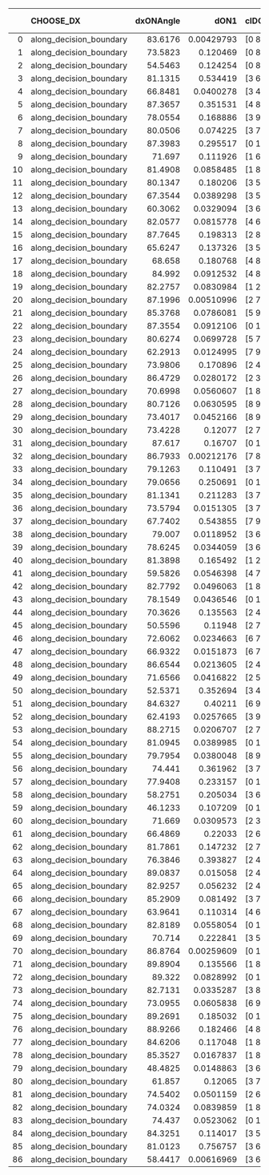 |    | CHOOSE_DX               |   dxONAngle |       dON1 | cIDON1   |   dON_patch_1 |   nTON |        dON |   dxOFFAngle |       dOFF1 | cIDOFF1   |   dOFF_patch_1 |   nTOFF |        dOFF | SUCCESS   |   nExp |   dual_point_id |   subpoint_time_seconds |   total_execution_time |       logp |     dOFF/dON | Vote dOFF>dON   |
|---:|:------------------------|------------:|-----------:|:---------|--------------:|-------:|-----------:|-------------:|------------:|:----------|---------------:|--------:|------------:|:----------|-------:|----------------:|------------------------:|-----------------------:|-----------:|-------------:|:----------------|
|  0 | along_decision_boundary |     83.6176 | 0.00429793 | [0 8]    |    0.00429793 |      1 | 0.00429793 |      72.4118 | 6.89082e-05 | [1 8]     |    6.89082e-05 |       1 | 6.89082e-05 | False     |      1 |               1 |                 1.16809 |                1.52532 |  0         |  0.0160329   | False           |
|  1 | along_decision_boundary |     73.5823 | 0.120469   | [0 8]    |    0.120469   |      1 | 0.120469   |      70.0567 | 0.035079    | [1 8]     |    0.035079    |       1 | 0.035079    | False     |      2 |               4 |                 1.89466 |                8.07885 | -0.5       |  0.291186    | False           |
|  2 | along_decision_boundary |     54.5463 | 0.124254   | [0 8]    |    0.124254   |      1 | 0.124254   |      76.2198 | 0.173341    | [1 8]     |    0.173341    |       1 | 0.173341    | True      |      3 |               5 |                 3.30799 |               11.3908  | -1         |  1.39506     | True            |
|  3 | along_decision_boundary |     81.1315 | 0.534419   | [3 6]    |    0.534419   |      1 | 0.534419   |      80.0151 | 0.363835    | [3 6]     |    0.363835    |       1 | 0.363835    | False     |      4 |              11 |                 4.85582 |               24.0385  | -0.166667  |  0.680804    | False           |
|  4 | along_decision_boundary |     66.8481 | 0.0400278  | [3 4]    |    0.0400278  |      1 | 0.0400278  |      76.459  | 0.749886    | [3 4]     |    0.749886    |       1 | 0.749886    | True      |      5 |              15 |                 4.6275  |               34.4229  | -0.5       | 18.7341      | True            |
|  5 | along_decision_boundary |     87.3657 | 0.351531   | [4 8]    |    0.351531   |      1 | 0.351531   |      64.8488 | 0.0135072   | [4 8]     |    0.0135072   |       1 | 0.0135072   | False     |      6 |              17 |                 5.80457 |               40.2769  | -0.1       |  0.038424    | False           |
|  6 | along_decision_boundary |     78.0554 | 0.168886   | [3 9]    |    0.168886   |      1 | 0.168886   |      72.0069 | 0.131242    | [3 9]     |    0.131242    |       1 | 0.131242    | False     |      7 |              19 |                 2.66278 |               42.9829  | -0.333333  |  0.777106    | False           |
|  7 | along_decision_boundary |     80.0506 | 0.074225   | [3 7]    |    0.074225   |      1 | 0.074225   |      86.6057 | 0.165359    | [3 7]     |    0.165359    |       1 | 0.165359    | True      |      8 |              20 |                 2.10259 |               45.0935  | -0.642857  |  2.22781     | True            |
|  8 | along_decision_boundary |     87.3983 | 0.295517   | [0 1]    |    0.295517   |      1 | 0.295517   |      68.1028 | 0.225023    | [0 1]     |    0.225023    |       1 | 0.225023    | False     |      9 |              24 |                 7.5193  |               58.8797  | -0.25      |  0.761454    | False           |
|  9 | along_decision_boundary |     71.697  | 0.111926   | [1 6]    |    0.111926   |      1 | 0.111926   |      75.5339 | 0.0167679   | [0 6]     |    0.0167679   |       1 | 0.0167679   | False     |     10 |              27 |                 1.55901 |               60.5273  | -0.5       |  0.149812    | False           |
| 10 | along_decision_boundary |     81.4908 | 0.0858485  | [1 8]    |    0.0858485  |      1 | 0.0858485  |      62.0956 | 0.063666    | [0 8]     |    0.063666    |       1 | 0.063666    | False     |     11 |              28 |                 1.26047 |               61.7928  | -0.8       |  0.741609    | False           |
| 11 | along_decision_boundary |     80.1347 | 0.180206   | [3 5]    |    0.180206   |      1 | 0.180206   |      78.4678 | 0.0305071   | [3 5]     |    0.0305071   |       1 | 0.0305071   | False     |     12 |              29 |                 3.02467 |               64.8224  | -1.13636   |  0.16929     | False           |
| 12 | along_decision_boundary |     67.3544 | 0.0389298  | [3 5]    |    0.0389298  |      1 | 0.0389298  |      73.9233 | 0.26234     | [3 5]     |    0.26234     |       1 | 0.26234     | True      |     13 |              30 |                 2.91245 |               67.7409  | -1.5       |  6.73878     | True            |
| 13 | along_decision_boundary |     60.3062 | 0.0329094  | [3 6]    |    0.0329094  |      1 | 0.0329094  |      66.4341 | 0.0379634   | [3 6]     |    0.0379634   |       1 | 0.0379634   | True      |     14 |              31 |                 1.13616 |               68.8821  | -0.961538  |  1.15358     | True            |
| 14 | along_decision_boundary |     82.0577 | 0.0815778  | [4 6]    |    0.0815778  |      1 | 0.0815778  |      77.6752 | 2.14206     | [4 6]     |    2.14206     |       1 | 2.14206     | True      |     15 |              33 |                 7.70899 |               76.6293  | -0.571429  | 26.2579      | True            |
| 15 | along_decision_boundary |     87.7645 | 0.198313   | [2 8]    |    0.198313   |      1 | 0.198313   |      83.6351 | 0.889126    | [2 8]     |    0.889126    |       1 | 0.889126    | True      |     16 |              34 |                 4.87636 |               81.5156  | -0.3       |  4.48346     | True            |
| 16 | along_decision_boundary |     65.6247 | 0.137326   | [3 5]    |    0.137326   |      1 | 0.137326   |      68.6006 | 0.00835358  | [3 5]     |    0.00835358  |       1 | 0.00835358  | False     |     17 |              40 |                 1.51385 |               92.2042  | -0.125     |  0.0608302   | False           |
| 17 | along_decision_boundary |     68.658  | 0.180768   | [4 8]    |    0.180768   |      1 | 0.180768   |      77.3737 | 0.233126    | [4 8]     |    0.233126    |       1 | 0.233126    | True      |     18 |              41 |                 4.13051 |               96.3408  | -0.264706  |  1.28964     | True            |
| 18 | along_decision_boundary |     84.992  | 0.0912532  | [4 8]    |    0.0912532  |      1 | 0.0912532  |      83.8044 | 0.131418    | [4 8]     |    0.131418    |       1 | 0.131418    | True      |     19 |              42 |                 1.79079 |               98.1396  | -0.111111  |  1.44014     | True            |
| 19 | along_decision_boundary |     82.2757 | 0.0830984  | [1 2]    |    0.0830984  |      1 | 0.0830984  |      76.3491 | 0.90354     | [0 2]     |    0.90354     |       1 | 0.90354     | True      |     20 |              43 |                 4.97678 |              103.124   | -0.0263158 | 10.8731      | True            |
| 20 | along_decision_boundary |     87.1996 | 0.00510996 | [2 7]    |    0.00510996 |      1 | 0.00510996 |      84.4381 | 0.0464261   | [2 7]     |    0.0464261   |       1 | 0.0464261   | True      |     21 |              44 |                 1.4452  |              104.575   | -0         |  9.08541     | True            |
| 21 | along_decision_boundary |     85.3768 | 0.0786081  | [5 9]    |    0.0786081  |      1 | 0.0786081  |      69.1518 | 0.151566    | [5 9]     |    0.151566    |       1 | 0.151566    | True      |     22 |              45 |                 1.94547 |              106.527   | -0.0238095 |  1.92813     | True            |
| 22 | along_decision_boundary |     87.3554 | 0.0912106  | [0 1]    |    0.0912106  |      1 | 0.0912106  |      83.9654 | 0.476827    | [0 1]     |    0.476827    |       1 | 0.476827    | True      |     23 |              50 |                 3.01352 |              118.219   | -0.0909091 |  5.22776     | True            |
| 23 | along_decision_boundary |     80.6274 | 0.0699728  | [5 7]    |    0.0699728  |      1 | 0.0699728  |      67.3997 | 0.156821    | [5 7]     |    0.156821    |       1 | 0.156821    | True      |     24 |              51 |                 2.08929 |              120.313   | -0.195652  |  2.24118     | True            |
| 24 | along_decision_boundary |     62.2913 | 0.0124995  | [7 9]    |    0.0124995  |      1 | 0.0124995  |      63.9646 | 0.0496206   | [7 9]     |    0.0496206   |       1 | 0.0496206   | True      |     25 |              53 |                 1.09748 |              125.955   | -0.333333  |  3.96983     | True            |
| 25 | along_decision_boundary |     73.9806 | 0.170896   | [2 4]    |    0.170896   |      1 | 0.170896   |      81.2039 | 0.0657754   | [2 4]     |    0.0657754   |       1 | 0.0657754   | False     |     26 |              55 |                 2.31071 |              129.749   | -0.5       |  0.384885    | False           |
| 26 | along_decision_boundary |     86.4729 | 0.0280172  | [2 3]    |    0.0280172  |      1 | 0.0280172  |      87.4665 | 0.00339927  | [2 3]     |    0.00339927  |       1 | 0.00339927  | False     |     27 |              57 |                 1.29189 |              131.092   | -0.307692  |  0.121328    | False           |
| 27 | along_decision_boundary |     70.6998 | 0.0560607  | [1 8]    |    0.0560607  |      1 | 0.0560607  |      76.6938 | 9.94899e-06 | [1 8]     |    9.94899e-06 |       1 | 9.94899e-06 | False     |     28 |              58 |                 1.46051 |              132.558   | -0.166667  |  0.000177468 | False           |
| 28 | along_decision_boundary |     80.7126 | 0.0630595  | [8 9]    |    0.0630595  |      1 | 0.0630595  |      84.4665 | 0.170807    | [8 9]     |    0.170807    |       1 | 0.170807    | True      |     29 |              61 |                 1.49279 |              134.136   | -0.0714286 |  2.70866     | True            |
| 29 | along_decision_boundary |     73.4017 | 0.0452166  | [8 9]    |    0.0452166  |      1 | 0.0452166  |      68.6733 | 0.127667    | [8 9]     |    0.127667    |       1 | 0.127667    | True      |     30 |              62 |                 2.59938 |              136.74    | -0.155172  |  2.82345     | True            |
| 30 | along_decision_boundary |     73.4228 | 0.12077    | [2 7]    |    0.12077    |      1 | 0.12077    |      82.6997 | 0.33993     | [2 7]     |    0.33993     |       1 | 0.33993     | True      |     31 |              63 |                 3.80014 |              140.548   | -0.266667  |  2.81469     | True            |
| 31 | along_decision_boundary |     87.617  | 0.16707    | [0 1]    |    0.16707    |      1 | 0.16707    |      76.5167 | 0.0706872   | [0 1]     |    0.0706872   |       1 | 0.0706872   | False     |     32 |              64 |                 2.58095 |              143.134   | -0.403226  |  0.423099    | False           |
| 32 | along_decision_boundary |     86.7933 | 0.00212176 | [7 8]    |    0.00212176 |      1 | 0.00212176 |      73.4871 | 0.0347886   | [7 8]     |    0.0347886   |       1 | 0.0347886   | True      |     33 |              66 |                 1.33945 |              147.67    | -0.25      | 16.3961      | True            |
| 33 | along_decision_boundary |     79.1263 | 0.110491   | [3 7]    |    0.110491   |      1 | 0.110491   |      75.433  | 0.0911663   | [3 7]     |    0.0911663   |       1 | 0.0911663   | False     |     34 |              70 |                 2.04266 |              154.352   | -0.378788  |  0.825105    | False           |
| 34 | along_decision_boundary |     79.0656 | 0.250691   | [0 1]    |    0.250691   |      1 | 0.250691   |      79.8092 | 0.722137    | [0 1]     |    0.722137    |       1 | 0.722137    | True      |     35 |              72 |                 5.12327 |              159.531   | -0.235294  |  2.88058     | True            |
| 35 | along_decision_boundary |     81.1341 | 0.211283   | [3 7]    |    0.211283   |      1 | 0.211283   |      82.557  | 0.00523657  | [3 7]     |    0.00523657  |       1 | 0.00523657  | False     |     36 |              75 |                 2.48115 |              162.137   | -0.357143  |  0.0247846   | False           |
| 36 | along_decision_boundary |     73.5794 | 0.0151305  | [3 7]    |    0.0151305  |      1 | 0.0151305  |      77.9037 | 0.0525666   | [3 7]     |    0.0525666   |       1 | 0.0525666   | True      |     37 |              77 |                 1.44381 |              163.639   | -0.222222  |  3.47422     | True            |
| 37 | along_decision_boundary |     67.7402 | 0.543855   | [7 9]    |    0.543855   |      1 | 0.543855   |      66.8128 | 0.44746     | [7 9]     |    0.44746     |       1 | 0.44746     | False     |     38 |              78 |                 5.41211 |              169.056   | -0.337838  |  0.822757    | False           |
| 38 | along_decision_boundary |     79.007  | 0.0118952  | [3 6]    |    0.0118952  |      1 | 0.0118952  |      83.7434 | 0.0693359   | [3 6]     |    0.0693359   |       1 | 0.0693359   | True      |     39 |              82 |                 1.43972 |              172.279   | -0.210526  |  5.82891     | True            |
| 39 | along_decision_boundary |     78.6245 | 0.0344059  | [3 6]    |    0.0344059  |      1 | 0.0344059  |      83.5583 | 0.0758921   | [3 6]     |    0.0758921   |       1 | 0.0758921   | True      |     40 |              83 |                 1.9477  |              174.236   | -0.320513  |  2.20578     | True            |
| 40 | along_decision_boundary |     81.3898 | 0.165492   | [1 2]    |    0.165492   |      1 | 0.165492   |      74.8912 | 0.202224    | [0 2]     |    0.202224    |       1 | 0.202224    | True      |     41 |              84 |                 2.25939 |              176.503   | -0.45      |  1.22196     | True            |
| 41 | along_decision_boundary |     59.5826 | 0.0546398  | [4 7]    |    0.0546398  |      1 | 0.0546398  |      79.9818 | 0.296786    | [4 7]     |    0.296786    |       1 | 0.296786    | True      |     42 |              86 |                 3.039   |              180.968   | -0.597561  |  5.43167     | True            |
| 42 | along_decision_boundary |     82.7792 | 0.0496063  | [1 8]    |    0.0496063  |      1 | 0.0496063  |      84.9731 | 7.95646e-05 | [0 8]     |    7.95646e-05 |       1 | 7.95646e-05 | False     |     43 |              88 |                 1.05585 |              182.073   | -0.761905  |  0.00160392  | False           |
| 43 | along_decision_boundary |     78.1549 | 0.0436546  | [0 1]    |    0.0436546  |      1 | 0.0436546  |      79.9626 | 0.715227    | [0 1]     |    0.715227    |       1 | 0.715227    | True      |     44 |              90 |                 2.85589 |              186.231   | -0.569767  | 16.3838      | True            |
| 44 | along_decision_boundary |     70.3626 | 0.135563   | [2 4]    |    0.135563   |      1 | 0.135563   |      67.3077 | 0.0704065   | [2 4]     |    0.0704065   |       1 | 0.0704065   | False     |     45 |              92 |                 2.96426 |              189.237   | -0.727273  |  0.519364    | False           |
| 45 | along_decision_boundary |     50.5596 | 0.11948    | [2 7]    |    0.11948    |      1 | 0.11948    |      65.4058 | 0.216378    | [2 7]     |    0.216378    |       1 | 0.216378    | True      |     46 |              93 |                 1.44679 |              190.691   | -0.544444  |  1.811       | True            |
| 46 | along_decision_boundary |     72.6062 | 0.0234663  | [6 7]    |    0.0234663  |      1 | 0.0234663  |      73.7434 | 0.223073    | [6 7]     |    0.223073    |       1 | 0.223073    | True      |     47 |              94 |                 2.4963  |              193.192   | -0.695652  |  9.50608     | True            |
| 47 | along_decision_boundary |     66.9322 | 0.0151873  | [6 7]    |    0.0151873  |      1 | 0.0151873  |      69.3453 | 0.057147    | [6 7]     |    0.057147    |       1 | 0.057147    | True      |     48 |              95 |                 1.21209 |              194.412   | -0.861702  |  3.76281     | True            |
| 48 | along_decision_boundary |     86.6544 | 0.0213605  | [2 4]    |    0.0213605  |      1 | 0.0213605  |      81.8015 | 0.175964    | [2 4]     |    0.175964    |       1 | 0.175964    | True      |     49 |              96 |                 3.00382 |              197.421   | -1.04167   |  8.23783     | True            |
| 49 | along_decision_boundary |     71.6566 | 0.0416822  | [2 5]    |    0.0416822  |      1 | 0.0416822  |      72.3089 | 0.0597048   | [2 5]     |    0.0597048   |       1 | 0.0597048   | True      |     50 |              99 |                 2.49163 |              205.841   | -1.23469   |  1.43238     | True            |
| 50 | along_decision_boundary |     52.5371 | 0.352694   | [3 4]    |    0.352694   |      1 | 0.352694   |      54.0862 | 0.0815391   | [3 4]     |    0.0815391   |       1 | 0.0815391   | False     |     51 |             103 |                 5.45779 |              216.943   | -1.44      |  0.231189    | False           |
| 51 | along_decision_boundary |     84.6327 | 0.40211    | [6 9]    |    0.40211    |      1 | 0.40211    |      75.2101 | 0.467493    | [6 9]     |    0.467493    |       1 | 0.467493    | True      |     52 |             104 |                 5.1617  |              222.113   | -1.18627   |  1.1626      | True            |
| 52 | along_decision_boundary |     62.4193 | 0.0257665  | [3 9]    |    0.0257665  |      1 | 0.0257665  |      76.4812 | 0.0274228   | [3 9]     |    0.0274228   |       1 | 0.0274228   | True      |     53 |             105 |                 1.00522 |              223.124   | -1.38462   |  1.06428     | True            |
| 53 | along_decision_boundary |     88.2715 | 0.0206707  | [2 7]    |    0.0206707  |      1 | 0.0206707  |      76.1008 | 0.630519    | [2 7]     |    0.630519    |       1 | 0.630519    | True      |     54 |             106 |                 7.32315 |              230.452   | -1.59434   | 30.503       | True            |
| 54 | along_decision_boundary |     81.0945 | 0.0389985  | [0 1]    |    0.0389985  |      1 | 0.0389985  |      80.9846 | 0.20042     | [0 1]     |    0.20042     |       1 | 0.20042     | True      |     55 |             107 |                 3.15042 |              233.609   | -1.81481   |  5.13916     | True            |
| 55 | along_decision_boundary |     79.7954 | 0.0380048  | [8 9]    |    0.0380048  |      1 | 0.0380048  |      75.006  | 0.187312    | [8 9]     |    0.187312    |       1 | 0.187312    | True      |     56 |             109 |                 3.6808  |              237.344   | -2.04545   |  4.92864     | True            |
| 56 | along_decision_boundary |     74.441  | 0.361962   | [3 7]    |    0.361962   |      1 | 0.361962   |      55.2556 | 0.227198    | [3 7]     |    0.227198    |       1 | 0.227198    | False     |     57 |             111 |                 6.4525  |              243.853   | -2.28571   |  0.627686    | False           |
| 57 | along_decision_boundary |     77.9408 | 0.233157   | [0 1]    |    0.233157   |      1 | 0.233157   |      65.908  | 0.0267171   | [0 1]     |    0.0267171   |       1 | 0.0267171   | False     |     58 |             113 |                 3.05398 |              246.964   | -1.97368   |  0.114589    | False           |
| 58 | along_decision_boundary |     58.2751 | 0.205034   | [3 6]    |    0.205034   |      1 | 0.205034   |      54.1151 | 0.0167799   | [3 6]     |    0.0167799   |       1 | 0.0167799   | False     |     59 |             114 |                 2.99357 |              249.968   | -1.68966   |  0.0818398   | False           |
| 59 | along_decision_boundary |     46.1233 | 0.107209   | [0 1]    |    0.107209   |      1 | 0.107209   |      51.9486 | 0.19702     | [0 1]     |    0.19702     |       1 | 0.19702     | True      |     60 |             115 |                 3.50682 |              253.484   | -1.4322    |  1.83771     | True            |
| 60 | along_decision_boundary |     71.669  | 0.0309573  | [2 3]    |    0.0309573  |      1 | 0.0309573  |      77.3297 | 0.127095    | [2 3]     |    0.127095    |       1 | 0.127095    | True      |     61 |             117 |                 2.65401 |              259.194   | -1.63333   |  4.10549     | True            |
| 61 | along_decision_boundary |     66.4869 | 0.22033    | [2 6]    |    0.22033    |      1 | 0.22033    |      64.0295 | 0.0291908   | [2 6]     |    0.0291908   |       1 | 0.0291908   | False     |     62 |             118 |                 3.07329 |              262.276   | -1.84426   |  0.132487    | False           |
| 62 | along_decision_boundary |     81.7861 | 0.147232   | [2 7]    |    0.147232   |      1 | 0.147232   |      81.45   | 0.518075    | [2 7]     |    0.518075    |       1 | 0.518075    | True      |     63 |             119 |                 4.88744 |              267.168   | -1.58065   |  3.51878     | True            |
| 63 | along_decision_boundary |     76.3846 | 0.393827   | [2 4]    |    0.393827   |      1 | 0.393827   |      67.0558 | 0.207257    | [2 4]     |    0.207257    |       1 | 0.207257    | False     |     64 |             124 |                 5.29296 |              281.881   | -1.78571   |  0.526265    | False           |
| 64 | along_decision_boundary |     89.0837 | 0.015058   | [2 4]    |    0.015058   |      1 | 0.015058   |      80.7137 | 0.0486109   | [2 4]     |    0.0486109   |       1 | 0.0486109   | True      |     65 |             127 |                 1.40798 |              283.396   | -1.53125   |  3.22825     | True            |
| 65 | along_decision_boundary |     82.9257 | 0.056232   | [2 4]    |    0.056232   |      1 | 0.056232   |      77.8645 | 0.0217792   | [2 4]     |    0.0217792   |       1 | 0.0217792   | False     |     66 |             128 |                 1.58435 |              284.987   | -1.73077   |  0.387309    | False           |
| 66 | along_decision_boundary |     85.2909 | 0.081492   | [3 7]    |    0.081492   |      1 | 0.081492   |      89.94   | 0.129518    | [3 7]     |    0.129518    |       1 | 0.129518    | True      |     67 |             131 |                 1.24261 |              286.32    | -1.48485   |  1.58934     | True            |
| 67 | along_decision_boundary |     63.9641 | 0.110314   | [4 6]    |    0.110314   |      1 | 0.110314   |      68.1642 | 0.015397    | [4 6]     |    0.015397    |       1 | 0.015397    | False     |     68 |             133 |                 1.85651 |              290.595   | -1.6791    |  0.139574    | False           |
| 68 | along_decision_boundary |     82.8189 | 0.0558054  | [0 1]    |    0.0558054  |      1 | 0.0558054  |      82.6273 | 0.133303    | [0 1]     |    0.133303    |       1 | 0.133303    | True      |     69 |             134 |                 3.07631 |              293.68    | -1.44118   |  2.38871     | True            |
| 69 | along_decision_boundary |     70.714  | 0.222841   | [3 5]    |    0.222841   |      1 | 0.222841   |      61.4052 | 0.227553    | [3 5]     |    0.227553    |       1 | 0.227553    | True      |     70 |             137 |                 2.84731 |              303.246   | -1.63043   |  1.02115     | True            |
| 70 | along_decision_boundary |     86.8764 | 0.00259609 | [0 1]    |    0.00259609 |      1 | 0.00259609 |      87.7804 | 0.207642    | [0 1]     |    0.207642    |       1 | 0.207642    | True      |     71 |             139 |                 1.54308 |              304.834   | -1.82857   | 79.9825      | True            |
| 71 | along_decision_boundary |     89.8904 | 0.135566   | [1 8]    |    0.135566   |      1 | 0.135566   |      81.6429 | 0.417386    | [0 8]     |    0.417386    |       1 | 0.417386    | True      |     72 |             140 |                 2.84114 |              307.68    | -2.03521   |  3.07884     | True            |
| 72 | along_decision_boundary |     89.322  | 0.0828992  | [0 1]    |    0.0828992  |      1 | 0.0828992  |      83.5047 | 0.0743656   | [0 1]     |    0.0743656   |       1 | 0.0743656   | False     |     73 |             143 |                 2.33565 |              313.996   | -2.25      |  0.89706     | False           |
| 73 | along_decision_boundary |     82.7131 | 0.0335287  | [3 8]    |    0.0335287  |      1 | 0.0335287  |      71.0258 | 0.302976    | [3 8]     |    0.302976    |       1 | 0.302976    | True      |     74 |             147 |                 2.70188 |              316.895   | -1.97945   |  9.03632     | True            |
| 74 | along_decision_boundary |     73.0955 | 0.0605838  | [6 9]    |    0.0605838  |      1 | 0.0605838  |      60.3132 | 0.10924     | [6 9]     |    0.10924     |       1 | 0.10924     | True      |     75 |             148 |                 2.34018 |              319.241   | -2.18919   |  1.80313     | True            |
| 75 | along_decision_boundary |     89.2691 | 0.185032   | [0 1]    |    0.185032   |      1 | 0.185032   |      80.3082 | 0.000668047 | [0 1]     |    0.000668047 |       1 | 0.000668047 | False     |     76 |             151 |                 2.05008 |              326.647   | -2.40667   |  0.00361043  | False           |
| 76 | along_decision_boundary |     88.9266 | 0.182466   | [4 8]    |    0.182466   |      1 | 0.182466   |      88.7734 | 0.00555993  | [4 8]     |    0.00555993  |       1 | 0.00555993  | False     |     77 |             157 |                 1.64044 |              331.306   | -2.13158   |  0.030471    | False           |
| 77 | along_decision_boundary |     84.6206 | 0.117048   | [1 8]    |    0.117048   |      1 | 0.117048   |      65.3687 | 0.0324907   | [0 8]     |    0.0324907   |       1 | 0.0324907   | False     |     78 |             160 |                 2.80416 |              337.432   | -1.87662   |  0.277583    | False           |
| 78 | along_decision_boundary |     85.3527 | 0.0167837  | [1 8]    |    0.0167837  |      1 | 0.0167837  |      69.1245 | 0.0213148   | [0 8]     |    0.0213148   |       1 | 0.0213148   | True      |     79 |             161 |                 1.36761 |              338.805   | -1.64103   |  1.26997     | True            |
| 79 | along_decision_boundary |     48.4825 | 0.0148863  | [3 6]    |    0.0148863  |      1 | 0.0148863  |      68.1669 | 0.0376163   | [3 6]     |    0.0376163   |       1 | 0.0376163   | True      |     80 |             166 |                 1.19835 |              352.021   | -1.82911   |  2.52692     | True            |
| 80 | along_decision_boundary |     61.857  | 0.12065    | [3 7]    |    0.12065    |      1 | 0.12065    |      63.8825 | 0.0533686   | [3 7]     |    0.0533686   |       1 | 0.0533686   | False     |     81 |             170 |                 1.34352 |              353.535   | -2.025     |  0.442342    | False           |
| 81 | along_decision_boundary |     74.5402 | 0.0501159  | [2 6]    |    0.0501159  |      1 | 0.0501159  |      71.0528 | 0.347098    | [2 6]     |    0.347098    |       1 | 0.347098    | True      |     82 |             174 |                 2.76809 |              362.249   | -1.78395   |  6.9259      | True            |
| 82 | along_decision_boundary |     74.0324 | 0.0839859  | [1 8]    |    0.0839859  |      1 | 0.0839859  |      78.5569 | 0.141243    | [0 8]     |    0.141243    |       1 | 0.141243    | True      |     83 |             175 |                 2.2232  |              364.477   | -1.97561   |  1.68174     | True            |
| 83 | along_decision_boundary |     74.437  | 0.0523062  | [0 1]    |    0.0523062  |      1 | 0.0523062  |      73.9331 | 0.295989    | [0 1]     |    0.295989    |       1 | 0.295989    | True      |     84 |             177 |                 2.36323 |              366.908   | -2.1747    |  5.65877     | True            |
| 84 | along_decision_boundary |     84.3251 | 0.114017   | [3 5]    |    0.114017   |      1 | 0.114017   |      80.8078 | 0.0433358   | [3 5]     |    0.0433358   |       1 | 0.0433358   | False     |     85 |             178 |                 2.81854 |              369.733   | -2.38095   |  0.380083    | False           |
| 85 | along_decision_boundary |     81.0123 | 0.756757   | [3 6]    |    0.756757   |      1 | 0.756757   |      62.3547 | 0.128125    | [3 6]     |    0.128125    |       1 | 0.128125    | False     |     86 |             181 |                 7.22824 |              382.026   | -2.12353   |  0.169308    | False           |
| 86 | along_decision_boundary |     58.4417 | 0.00616969 | [3 6]    |    0.00616969 |      1 | 0.00616969 |      63.0414 | 0.15228     | [3 6]     |    0.15228     |       1 | 0.15228     | True      |     87 |             184 |                 2.37954 |              390.79    | -1.88372   | 24.682       | True            |